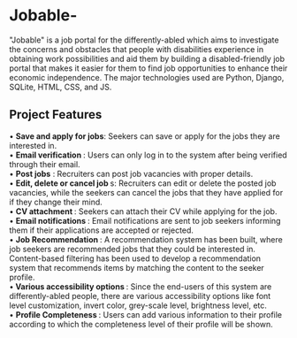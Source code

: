 # Jobable-
"Jobable" is a job portal for the differently-abled which aims to investigate the concerns and obstacles that people with disabilities experience in obtaining work possibilities and aid them by building a disabled-friendly job portal that makes it easier for them to find job opportunities to enhance their economic independence. The major technologies used are Python, Django, SQLite, HTML, CSS, and JS.<br> 
## Project Features
•	<b> Save and apply for jobs</b>: Seekers can save or apply for the jobs they are interested in.<br>
•	<b> Email verification </b> : Users can only log in to the system after being verified through their email.<br>
•	<b> Post jobs</b> : Recruiters can post job vacancies with proper details. <br>
•	<b> Edit, delete or cancel job </b>s: Recruiters can edit or delete the posted job vacancies, while the seekers can cancel the jobs that they have applied for if they change their mind.<br>
•	<b> CV attachment </b>: Seekers can attach their CV while applying for the job. <br>
•	<b> Email notifications </b>: Email notifications are sent to job seekers informing them if their applications are accepted or rejected. <br>
•	<b> Job Recommendation </b>: A recommendation system has been built, where job seekers are recommended jobs that they could be interested in. Content-based filtering has been used to develop a recommendation system that recommends items by matching the content to the seeker profile.<br>
•<b> 	Various accessibility options </b>: Since the end-users of this system are differently-abled people, there are various accessibility options like font level customization, invert color, grey-scale level, brightness level, etc. <br>
•	<b> Profile Completeness </b>: Users can add various information to their profile according to which the completeness level of their profile will be shown. <br>
